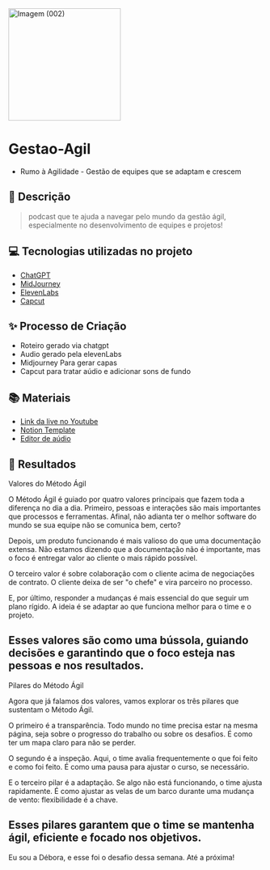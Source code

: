 <img width="222" alt="Imagem (002)" src="https://github.com/user-attachments/assets/e84dc984-2308-4c58-9d63-ab16c40e6711" />


# Gestao-Agil
- Rumo à Agilidade - Gestão de equipes que se adaptam e crescem

## 📒 Descrição
> podcast que te ajuda a navegar pelo mundo da gestão ágil, especialmente no desenvolvimento de equipes e projetos!

## 💻 Tecnologias utilizadas no projeto

- [ChatGPT](https://chat.openai.com/) 
- [MidJourney](https://www.midjourney.com/app/)
- [ElevenLabs](https://beta.elevenlabs.io/)
- [Capcut](https://www.capcut.com/pt-br/)

## ✨ Processo de Criação

- Roteiro gerado via chatgpt
- Audio gerado pela elevenLabs
- Midjourney Para gerar capas
- Capcut para tratar aúdio e adicionar sons de fundo

## 📚 Materiais

- [Link da live no Youtube](https://www.youtube.com)
- [Notion Template](https://helpful-jump-17b.notion.site/PAS-Podcast-AI-Studio-210489e15d7a4a73b743bb159e45d06f?pvs=4)
- [Editor de aúdio](https://www.capcut.com/editor?from_page=landing_page&__action_from=picture_V%C3%ADdeos%20profissionais%20em%20minutos,%20n%C3%A3o%20em%20horas.)

## 🚀 Resultados
Valores do Método Ágil

O Método Ágil é guiado por quatro valores principais que fazem toda a diferença no dia a dia.
Primeiro, pessoas e interações são mais importantes que processos e ferramentas. Afinal, não adianta ter o melhor software do mundo se sua equipe não se comunica bem, certo?

Depois, um produto funcionando é mais valioso do que uma documentação extensa. Não estamos dizendo que a documentação não é importante, mas o foco é entregar valor ao cliente o mais rápido possível.

O terceiro valor é sobre colaboração com o cliente acima de negociações de contrato. O cliente deixa de ser "o chefe" e vira parceiro no processo.

E, por último, responder a mudanças é mais essencial do que seguir um plano rígido. A ideia é se adaptar ao que funciona melhor para o time e o projeto.

Esses valores são como uma bússola, guiando decisões e garantindo que o foco esteja nas pessoas e nos resultados.
---

Pilares do Método Ágil

Agora que já falamos dos valores, vamos explorar os três pilares que sustentam o Método Ágil.

O primeiro é a transparência. Todo mundo no time precisa estar na mesma página, seja sobre o progresso do trabalho ou sobre os desafios. É como ter um mapa claro para não se perder.

O segundo é a inspeção. Aqui, o time avalia frequentemente o que foi feito e como foi feito. É como uma pausa para ajustar o curso, se necessário.

E o terceiro pilar é a adaptação. Se algo não está funcionando, o time ajusta rapidamente. É como ajustar as velas de um barco durante uma mudança de vento: flexibilidade é a chave.

Esses pilares garantem que o time se mantenha ágil, eficiente e focado nos objetivos.
---

Eu sou a Débora, e esse foi o desafio dessa semana. Até a próxima!
